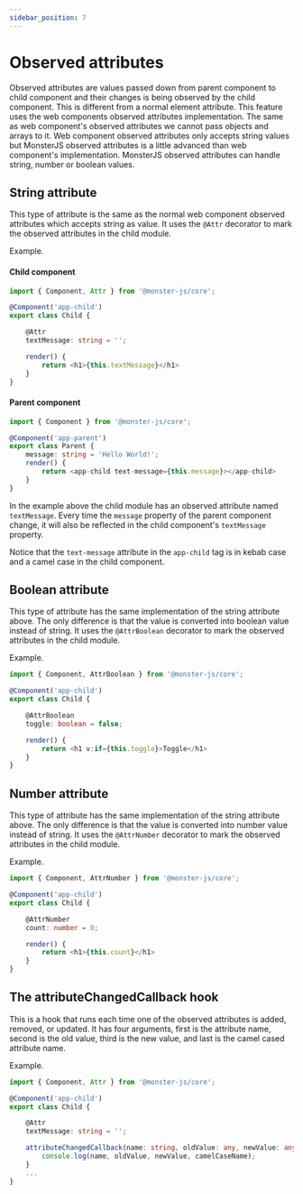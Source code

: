 ```yaml
---
sidebar_position: 7
---
```


# Observed attributes

Observed attributes are values passed down from parent component to child component and their changes is being observed by the child component.
This is different from a normal element attribute.
This feature uses the web components observed attributes implementation.
The same as web component's observed attributes we cannot pass objects and arrays to it.
Web component observed attributes only accepts string values but MonsterJS observed attributes is a little advanced than web component's implementation.
MonsterJS observed attributes can handle string, number or boolean values.

## String attribute

This type of attribute is the same as the normal web component observed attributes which accepts string as value.
It uses the `@Attr` decorator to mark the observed attributes in the child module.

Example.

#### Child component

```typescript
import { Component, Attr } from '@monster-js/core';

@Component('app-child')
export class Child {

    @Attr
    textMessage: string = '';

    render() {
        return <h1>{this.textMessage}</h1>
    }
}
```

#### Parent component

```typescript
import { Component } from '@monster-js/core';

@Component('app-parent')
export class Parent {
    message: string = 'Hello World!';
    render() {
        return <app-child text-message={this.message}></app-child>
    }
}
```

In the example above the child module has an observed attribute named `textMessage`.
Every time the `message` property of the parent component change, it will also be reflected in the child component's `textMessage` property.

Notice that the `text-message` attribute in the `app-child` tag is in kebab case and a camel case in the child component.

## Boolean attribute

This type of attribute has the same implementation of the string attribute above.
The only difference is that the value is converted into boolean value instead of string.
It uses the `@AttrBoolean` decorator to mark the observed attributes in the child module.

Example.

```typescript
import { Component, AttrBoolean } from '@monster-js/core';

@Component('app-child')
export class Child {

    @AttrBoolean
    toggle: boolean = false;

    render() {
        return <h1 v:if={this.toggle}>Toggle</h1>
    }
}
```

## Number attribute

This type of attribute has the same implementation of the string attribute above.
The only difference is that the value is converted into number value instead of string.
It uses the `@AttrNumber` decorator to mark the observed attributes in the child module.

Example.

```typescript
import { Component, AttrNumber } from '@monster-js/core';

@Component('app-child')
export class Child {

    @AttrNumber
    count: number = 0;

    render() {
        return <h1>{this.count}</h1>
    }
}
```

## The attributeChangedCallback hook

This is a hook that runs each time one of the observed attributes is added, removed, or updated.
It has four arguments, first is the attribute name, second is the old value, third is the new value, and last is the camel cased attribute name.

Example.

```typescript
import { Component, Attr } from '@monster-js/core';

@Component('app-child')
export class Child {

    @Attr
    textMessage: string = '';

    attributeChangedCallback(name: string, oldValue: any, newValue: any, camelCaseName: string) {
        console.log(name, oldValue, newValue, camelCaseName);
    }
    ...
}
```